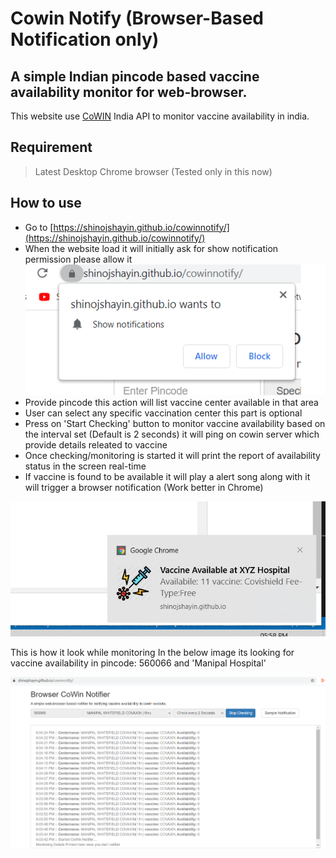 # Cowin Notify (Browser-Based Notification only)

## A simple Indian pincode based vaccine availability monitor for web-browser.

This website use [CoWIN](https://www.cowin.gov.in/home) India API to monitor vaccine availability in india.

## Requirement

> Latest Desktop Chrome browser (Tested only in this now)

## How to use
- Go to [https://shinojshayin.github.io/cowinnotify/](https://shinojshayin.github.io/cowinnotify/)
- When the website load it will initially ask for show notification permission please allow it
![alt text](https://raw.githubusercontent.com/ShinojShayin/cowinnotify/main/allowpermission.png)
- Provide pincode this action will list vaccine center available in that area
- User can select any specific vaccination center this part is optional
- Press on 'Start Checking' button to monitor vaccine availability based on the interval set (Default is 2 seconds) it will ping on cowin server which provide details releated to vaccine
- Once checking/monitoring is started it will print the report of availability status in the screen real-time
- If vaccine is found to be available it will play a alert song along with it will trigger a browser notification (Work better in Chrome) 

![alt text](https://raw.githubusercontent.com/ShinojShayin/cowinnotify/main/desktopnotification.png)

This is how it look while monitoring 
In the below image its looking for vaccine availability in pincode: 560066 and 'Manipal Hospital'

![alt text](https://raw.githubusercontent.com/ShinojShayin/cowinnotify/main/sample-page.png)



